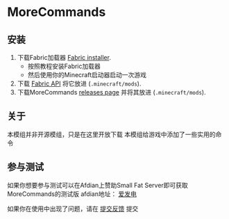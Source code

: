 # MoreCommands

## 安装
1. 下载Fabric加载器 [Fabric installer](https://fabricmc.net/use).
   - 按照教程安装Fabric加载器
   - 然后使用你的Minecraft启动器启动一次游戏
1. 下载 [Fabric API](https://minecraft.curseforge.com/projects/fabric)
   将它放进 (`.minecraft/mods`).
1. 下载MoreCommands [releases page](https://github.com/SmailPangCN/MoreCommands/releases)
   并将其放进 (`.minecraft/mods`).

## 关于
本模组并非开源模组，只是在这里开放下载
本模组给游戏中添加了一些实用的命令

## 参与测试
如果你想要参与测试可以在Afdian上赞助Small Fat Server即可获取MoreCommands的测试版
afdian地址： [爱发电](https://afdian.net/a/small-fat-server)

如果你在使用中出现了问题，请在 [提交反馈](https://github.com/SmailPangCN/MoreCommands/issues) 提交
